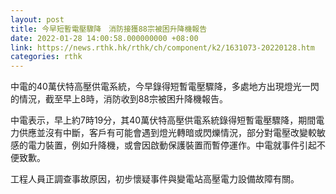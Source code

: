 ```yaml
---
layout: post
title: 今早短暫電壓驟降　消防接獲88宗被困升降機報告
date: 2022-01-28 14:00:58.000000000 +08:00
link: https://news.rthk.hk/rthk/ch/component/k2/1631073-20220128.htm
categories: rthk
---
```


中電的40萬伏特高壓供電系統，今早錄得短暫電壓驟降，多處地方出現燈光一閃的情況，截至早上8時，消防收到88宗被困升降機報告。

中電表示，早上約7時19分，其40萬伏特高壓供電系統錄得短暫電壓驟降，期間電力供應並沒有中斷，客戶有可能會遇到燈光轉暗或閃爍情況，部分對電壓改變較敏感的電力裝置，例如升降機，或會因啟動保護裝置而暫停運作。中電就事件引起不便致歉。

工程人員正調查事故原因，初步懷疑事件與變電站高壓電力設備故障有關。
